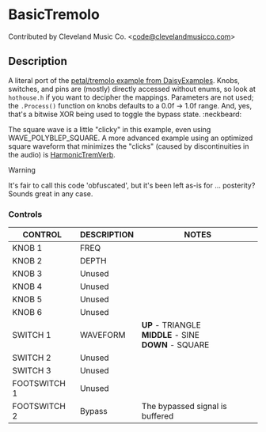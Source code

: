 # BasicTremolo

Contributed by Cleveland Music Co. \<<code@clevelandmusicco.com>\>

## Description

A literal port of the [petal/tremolo example from DaisyExamples](https://github.com/electro-smith/DaisyExamples/tree/master/petal/tremolo). Knobs, switches, and pins are (mostly) directly accessed without enums, so look at `hothouse.h` if you want to decipher the mappings. Parameters are not used; the `.Process()` function on knobs defaults to a 0.0f -> 1.0f range. And, yes, that's a bitwise XOR being used to toggle the bypass state. :neckbeard:

The square wave is a little "clicky" in this example, even using WAVE_POLYBLEP_SQUARE. A more advanced example using an optimized square waveform that minimizes the "clicks" (caused by discontinuities in the audio) is [HarmonicTremVerb](https://github.com/clevelandmusicco/HothouseExamples/tree/main/src/HarmonicTremVerb).

> [!WARNING]
> It's fair to call this code 'obfuscated', but it's been left as-is for ... posterity? Sounds great in any case.

### Controls

| CONTROL | DESCRIPTION | NOTES |
|-|-|-|
| KNOB 1 | FREQ |  |
| KNOB 2 | DEPTH |  |
| KNOB 3 | Unused |  |
| KNOB 4 | Unused |  |
| KNOB 5 | Unused |  |
| KNOB 6 | Unused |  |
| SWITCH 1 | WAVEFORM | **UP** - TRIANGLE<br/>**MIDDLE** - SINE<br/>**DOWN** - SQUARE |
| SWITCH 2 | Unused |  |
| SWITCH 3 | Unused |  |
| FOOTSWITCH 1 | Unused |  |
| FOOTSWITCH 2 | Bypass | The bypassed signal is buffered |
